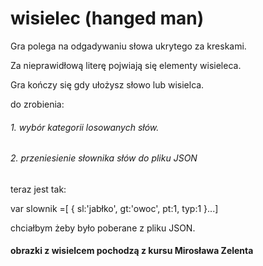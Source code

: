 # wisielec (hanged man)

Gra polega na odgadywaniu słowa ukrytego za kreskami.

Za nieprawidłową literę pojwiają się elementy wisieleca.

Gra kończy się gdy ułożysz słowo lub wisielca.

do zrobienia:

###### 1. wybór kategorii losowanych słów.

###### 2. przeniesienie słownika słów do pliku JSON

teraz jest tak:

var slownik =[
        {
            sl:'jabłko',
            gt:'owoc',
            pt:1,
            typ:1
        }...]

chciałbym żeby było poberane z pliku JSON.


#### obrazki z wisielcem pochodzą z kursu Mirosława Zelenta
